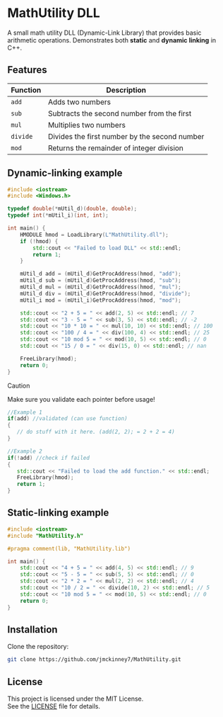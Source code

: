 # MathUtility DLL
A small math utility DLL (Dynamic-Link Library) that provides basic arithmetic operations.
Demonstrates both **static** and **dynamic linking** in C++.

## Features
| Function | Description |
|----------|-------------|
| `add`    | Adds two numbers |
| `sub`    | Subtracts the second number from the first |
| `mul`    | Multiplies two numbers |
| `divide`    | Divides the first number by the second number |
| `mod`    | Returns the remainder of integer division |

## Dynamic-linking example
``` cpp
#include <iostream>
#include <Windows.h>

typedef double(*mUtil_d)(double, double);
typedef int(*mUtil_i)(int, int);

int main() {
    HMODULE hmod = LoadLibrary(L"MathUtility.dll");
    if (!hmod) {
        std::cout << "Failed to load DLL" << std::endl;
        return 1;
    }

    mUtil_d add = (mUtil_d)GetProcAddress(hmod, "add");
    mUtil_d sub = (mUtil_d)GetProcAddress(hmod, "sub");
    mUtil_d mul = (mUtil_d)GetProcAddress(hmod, "mul");
    mUtil_d div = (mUtil_d)GetProcAddress(hmod, "divide");
    mUtil_i mod = (mUtil_i)GetProcAddress(hmod, "mod");

    std::cout << "2 + 5 = " << add(2, 5) << std::endl; // 7
    std::cout << "3 - 5 = " << sub(3, 5) << std::endl; // -2
    std::cout << "10 * 10 = " << mul(10, 10) << std::endl; // 100
    std::cout << "100 / 4 = " << div(100, 4) << std::endl; // 25
    std::cout << "10 mod 5 = " << mod(10, 5) << std::endl; // 0
    std::cout << "15 / 0 = " << div(15, 0) << std::endl; // nan

    FreeLibrary(hmod);
    return 0;
}
```
> [!CAUTION]
> Make sure you validate each pointer before usage!
> ``` cpp
> //Example 1
> if(add) //validated (can use function)
> {
>    // do stuff with it here. (add(2, 2); = 2 + 2 = 4)
> }
>
> //Example 2
> if(!add) //check if failed
> {
>    std::cout << "Failed to load the add function." << std::endl;
>    FreeLibrary(hmod);
>    return 1;
> }
> ```

## Static-linking example
``` cpp
#include <iostream>
#include "MathUtility.h"

#pragma comment(lib, "MathUtility.lib")

int main() {
    std::cout << "4 + 5 = " << add(4, 5) << std::endl; // 9
    std::cout << "5 - 5 = " << sub(5, 5) << std::endl; // 0
    std::cout << "2 * 2 = " << mul(2, 2) << std::endl; // 4
    std::cout << "10 / 2 = " << divide(10, 2) << std::endl; // 5
    std::cout << "10 mod 5 = " << mod(10, 5) << std::endl; // 0
    return 0;
}
```

## Installation
Clone the repository:
```bash
git clone https://github.com/jmckinney7/MathUtility.git
```

## License

This project is licensed under the MIT License.  
See the [LICENSE](./LICENSE.md) file for details.
